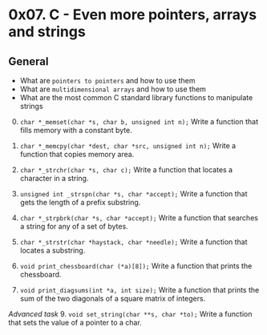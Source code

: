 # 0x07. C - Even more pointers, arrays and strings

## General
- What are `pointers to pointers` and how to use them
- What are `multidimensional arrays` and how to use them
- What are the most common C standard library functions to manipulate strings

0. `char *_memset(char *s, char b, unsigned int n);`
Write a function that fills memory with a constant byte.

1. `char *_memcpy(char *dest, char *src, unsigned int n);`
Write a function that copies memory area.

2. `char *_strchr(char *s, char c);`
Write a function that locates a character in a string.

3. `unsigned int _strspn(char *s, char *accept);`
Write a function that gets the length of a prefix substring.

4. `char *_strpbrk(char *s, char *accept);`
Write a function that searches a string for any of a set of bytes.

5. `char *_strstr(char *haystack, char *needle);`
Write a function that locates a substring.

7. `void print_chessboard(char (*a)[8]);`
Write a function that prints the chessboard.

8. `void print_diagsums(int *a, int size);`
Write a function that prints the sum of the two diagonals of a square matrix of integers.

*Advanced task*
9. `void set_string(char **s, char *to);`
Write a function that sets the value of a pointer to a char.
